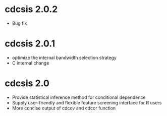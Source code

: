 # cdcsis 2.0.2
* Bug fix

# cdcsis 2.0.1
* optimize the internal bandwidth selection strategy
* C internal change

# cdcsis 2.0

* Provide statistical inference method for conditional dependence   
* Supply user-friendly and flexible feature screening interface for R users   
* More concise output of cdcov and cdcor function   
